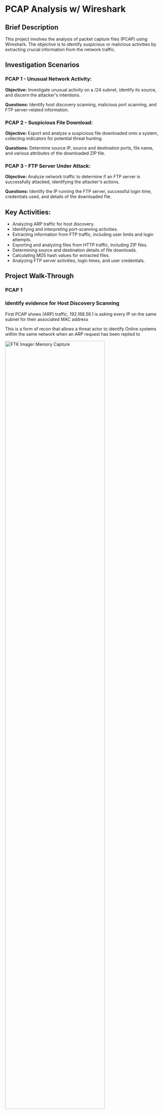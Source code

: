 <H1> PCAP Analysis w/ Wireshark</H1>

<h2>Brief Description</h2>
This project involves the analysis of  packet capture files (PCAP) using Wireshark. The objective is to identify suspicious or malicious activities by extracting crucial information from the network traffic.</p>

<h2>Investigation Scenarios</h2>
 <h3>PCAP 1 - Unusual Network Activity:</h3>
    <p><strong>Objective:</strong> Investigate unusual activity on a /24 subnet, identify its source, and discern the attacker's intentions.</p>
    <p><strong>Questions:</strong> Identify host discovery scanning, malicious port scanning, and FTP server-related information.</p>
    <h3>PCAP 2 - Suspicious File Download:</h3>
    <p><strong>Objective:</strong> Export and analyze a suspicious file downloaded onto a system, collecting indicators for potential threat hunting.</p>
    <p><strong>Questions:</strong> Determine source IP, source and destination ports, file name, and various attributes of the downloaded ZIP file.</p>
    <h3>PCAP 3 - FTP Server Under Attack:</h3>
    <p><strong>Objective:</strong> Analyze network traffic to determine if an FTP server is successfully attacked, identifying the attacker's actions.</p>
    <p><strong>Questions:</strong> Identify the IP running the FTP server, successful login time, credentials used, and details of the downloaded file.</p>
    <h2>Key Activities:</h2>
    <ul>
        <li>Analyzing ARP traffic for host discovery.</li>
        <li>Identifying and interpreting port-scanning activities.</li>
        <li>Extracting information from FTP traffic, including user limits and login attempts.</li>
        <li>Exporting and analyzing files from HTTP traffic, including ZIP files.</li>
        <li>Determining source and destination details of file downloads.</li>
        <li>Calculating MD5 hash values for extracted files.</li>
        <li>Analyzing FTP server activities, login times, and user credentials.</li>
    </ul>
    
<h2>Project Walk-Through</h2>

<h3> <Strong> PCAP 1</Strong></h3>

<h3> Identify evidence for Host Discovery Scanning</h3>
<p> First PCAP shows (ARP) traffic, 192.168.56.1 is asking every IP on the same subnet for their associated MAC address</p>
<p> This is a form of recon that allows a threat actor to identify Online systems within the same network when an ARP request has been replied to </p>
<img src="https://imgur.com/z3KrDPD.png" height="80%" width="80%" alt="FTK Imager Memory Capture">
<P> We can see a threat actor port scanning a target system hence this information may be used for a connection attempt.</P>
<p> Statistics > Conversations </p>
<img src="https://imgur.com/eOkVdav.png" height="80%" width="80%" alt="FTK Imager Memory Capture">

<h3> FTP Traffic </h3>
<p> Filtering FTP traffic, we can identify active session capacity</p>
<img src="https://imgur.com/8RXM6qA.png" height="80%" width="80%" alt="FTK Imager Memory Capture">
<p> Brute Forcing Credentials, Right Click Packet > Follow > TCP Stream</p>
<p> We can see that the user has failed to login </p>
<img src="https://imgur.com/h4C3y5V.png" height="80%" width="80%" alt="FTK Imager Memory Capture">

<h3> Filter HTTP Traffic & 404 Error</h3>
<p> Retrieve web server 192.168.56.111 HTML file used to generate 404 webpage that 192.168.56.1 will see. </p>
<p> File > Export Objects > HTTP > Save to Desktop > Open to see web server properties </p>
<img src="https://imgur.com/bkOV4Tf.png" height="80%" width="80%" alt="FTK Imager Memory Capture">
<img src="https://imgur.com/0WuZB19.png" height="80%" width="80%" alt="FTK Imager Memory Capture">
<img src="https://imgur.com/k9XIXnu.png" height="80%" width="80%" alt="FTK Imager Memory Capture">

<h3> PCAP 2 </h3>
<h3> Identify the IP address that downloaded the .zip file</h3>
<p> Most likely protocol to be HTTP, Filter to HTTP traffic, File > Export Objects > HTTP</p>
<p> If the file does not show up, Filter to different protocols such as SMB, SFTP, etc then repeat. </p>
<img src="https://imgur.com/kFBox3F.png" height="80%" width="80%" alt="FTK Imager Memory Capture">
<img src="https://imgur.com/A2Peaz5.png" height="80%" width="80%" alt="FTK Imager Memory Capture">
<p> Result: cr4ckx0r.zip file found </p>
<p> To view entire conversation better, right-click packet > Follow > TCP Stream</p>
<img src="https://imgur.com/FmC4XuP.png" height="80%" width="80%" alt="FTK Imager Memory Capture">
<p> <Strong> Red Section</Strong> GET request from client 192.168.56.1 </p>
<p> <Strong> Blue Section </Strong> OK with 200 response from server 192.168.56.111 </p>

<h3> Calculate MD5 Hash value of zip file and its contents</h3>

<img src="https://imgur.com/iWYWzi9.png" height="80%" width="80%" alt="FTK Imager Memory Capture">
<img src="https://imgur.com/ByceLRL.png" height="80%" width="80%" alt="FTK Imager Memory Capture">
<img src="https://imgur.com/ByceLRL.png" height="80%" width="80%" alt="FTK Imager Memory Capture">


